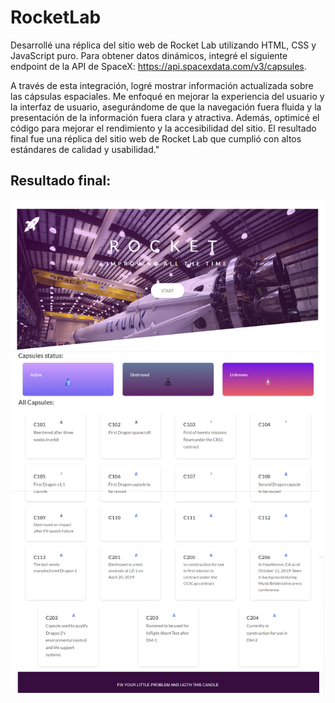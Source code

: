 
# RocketLab 

Desarrollé una réplica del sitio web de Rocket Lab utilizando HTML, CSS y JavaScript puro. 
Para obtener datos dinámicos, integré el siguiente endpoint de la API de SpaceX: https://api.spacexdata.com/v3/capsules. 

A través de esta integración, logré mostrar información actualizada sobre las cápsulas espaciales. Me enfoqué en mejorar la experiencia del usuario y la interfaz de usuario, asegurándome de que la navegación fuera fluida y la presentación de la información fuera clara y atractiva. Además, optimicé el código para mejorar el rendimiento y la accesibilidad del sitio. El resultado final fue una réplica del sitio web de Rocket Lab que cumplió con altos estándares de calidad y usabilidad."

 ## Resultado final:

   <div style="display: flex; place-content: center; aling-items: center;"">
<img src="https://github.com/GiselleLop/RocketLab-Exercise/blob/main/images/product.png" />
 </div>
 
